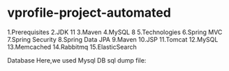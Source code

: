 # vprofile-project-automated

1.Prerequisites
2.JDK 11
3.Maven 
4.MySQL 8
5.Technologies
6.Spring MVC
7.Spring Security
8.Spring Data JPA
9.Maven
10.JSP
11.Tomcat
12.MySQL
13.Memcached
14.Rabbitmq
15.ElasticSearch

Database
Here,we used Mysql DB sql dump file:
